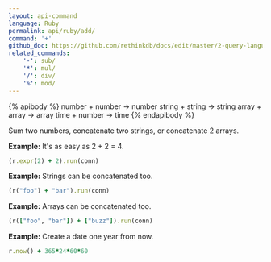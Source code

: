```yaml
---
layout: api-command 
language: Ruby
permalink: api/ruby/add/
command: '+'
github_doc: https://github.com/rethinkdb/docs/edit/master/2-query-language/api/ruby/math-and-logic/add.md
related_commands:
    '-': sub/
    '*': mul/
    '/': div/
    '%': mod/
---
```


{% apibody %}
number + number → number
string + string → string
array + array → array
time + number → time
{% endapibody %}

Sum two numbers, concatenate two strings, or concatenate 2 arrays.

__Example:__ It's as easy as 2 + 2 = 4.

```rb
(r.expr(2) + 2).run(conn)
```

__Example:__ Strings can be concatenated too.

```rb
(r("foo") + "bar").run(conn)
```


__Example:__ Arrays can be concatenated too.

```rb
(r(["foo", "bar"]) + ["buzz"]).run(conn)
```


__Example:__ Create a date one year from now.


```rb
r.now() + 365*24*60*60
```

